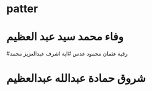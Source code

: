 
# patter
# وفاء محمد سيد عبد العظيم
#رقية عثمان محمود عدس
#اية اشرف عبدالعزيز محمد
# شروق حمادة عبدالله عبدالعظيم
